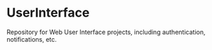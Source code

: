 # UserInterface
Repository for Web User Interface projects, including authentication, notifications, etc.
